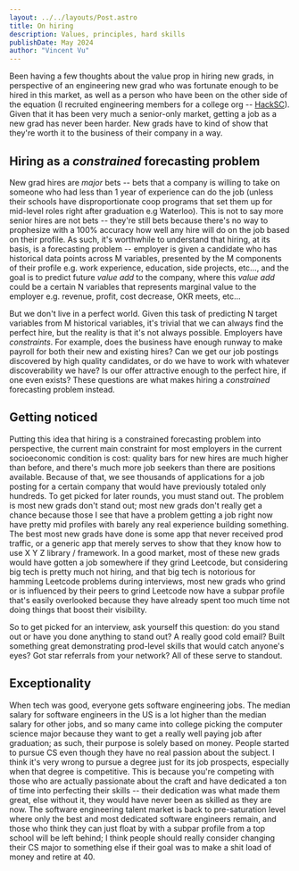 ```yaml
---
layout: ../../layouts/Post.astro
title: On hiring
description: Values, principles, hard skills
publishDate: May 2024
author: "Vincent Vu"
---
```


Been having a few thoughts about the value prop in hiring new grads, in perspective of an engineering new grad who was fortunate enough to be hired in this market, as well as a person who have been on the other side of the equation (I recruited engineering members for a college org -- [HackSC](https://hacksc.com)). Given that it has been very much a senior-only market, getting a job as a new grad has never been harder. New grads have to kind of show that they're worth it to the business of their company in a way.

## Hiring as a _constrained_ forecasting problem

New grad hires are *major* bets -- bets that a company is willing to take on someone who had less than 1 year of experience can do the job (unless their schools have disproportionate coop programs that set them up for mid-level roles right after graduation e.g Waterloo). This is not to say more senior hires are not bets -- they're still bets because there's no way to prophesize with a 100% accuracy how well any hire will do on the job based on their profile. As such, it's worthwhile to understand that hiring, at its basis, is a forecasting problem -- employer is given a candidate who has historical data points across M variables, presented by the M components of their profile e.g. work experience, education, side projects, etc..., and the goal is to predict future *value add* to the company, where this *value add* could be a certain N variables that represents marginal value to the employer e.g. revenue, profit, cost decrease, OKR meets, etc...

But we don't live in a perfect world. Given this task of predicting N target variables from M historical variables, it's trivial that we can always find the perfect hire, but the reality is that it's not always possible. Employers have _constraints_. For example, does the business have enough runway to make payroll for both their new and existing hires? Can we get our job postings discovered by high quality candidates, or do we have to work with whatever discoverability we have? Is our offer attractive enough to the perfect hire, if one even exists? These questions are what makes hiring a _constrained_ forecasting problem instead.

## Getting noticed

Putting this idea that hiring is a constrained forecasting problem into perspective, the current main constraint for most employers in the current socioeconomic condition is cost: quality bars for new hires are much higher than before, and there's much more job seekers than there are positions available. Because of that, we see thousands of applications for a job posting for a certain company that would have previously totaled only hundreds. To get picked for later rounds, you must stand out. The problem is most new grads don't stand out; most new grads don't really get a chance because those I see that have a problem getting a job right now have pretty mid profiles with barely any real experience building something. The best most new grads have done is some app that never received prod traffic, or a generic app that merely serves to show that they know how to use X Y Z library / framework. In a good market, most of these new grads would have gotten a job somewhere if they grind Leetcode, but considering big tech is pretty much not hiring, and that big tech is notorious for hamming Leetcode problems during interviews, most new grads who grind or is influenced by their peers to grind Leetcode now have a subpar profile that's easily overlooked because they have already spent too much time not doing things that boost their visibility.

So to get picked for an interview, ask yourself this question: do you stand out or have you done anything to stand out? A really good cold email? Built something great demonstrating prod-level skills that would catch anyone's eyes? Got star referrals from your network? All of these serve to standout.

## Exceptionality

When tech was good, everyone gets software engineering jobs. The median salary for software engineers in the US is a lot higher than the median salary for other jobs, and so many came into college picking the computer science major because they want to get a really well paying job after graduation; as such, their purpose is solely based on money. People started to pursue CS even though they have no real passion about the subject. I think it's very wrong to pursue a degree just for its job prospects, especially when that degree is competitive. This is because you're competing with those who are actually passionate about the craft and have dedicated a ton of time into perfecting their skills -- their dedication was what made them great, else without it, they would have never been as skilled as they are now. The software engineering talent market is back to pre-saturation level where only the best and most dedicated software engineers remain, and those who think they can just float by with a subpar profile from a top school will be left behind; I think people should really consider changing their CS major to something else if their goal was to make a shit load of money and retire at 40.
